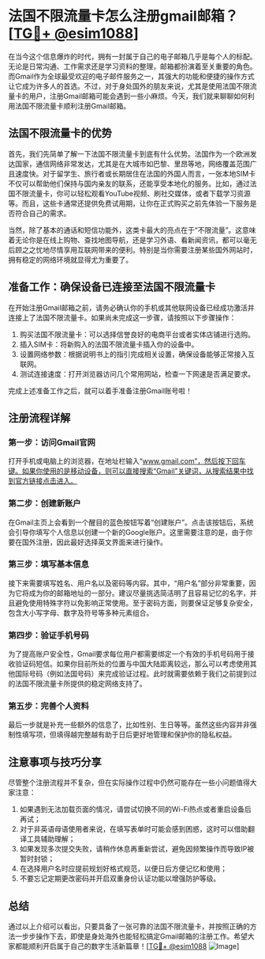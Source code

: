 # 法国不限流量卡怎么注册gmail邮箱？[[TG💪+ @esim1088](https://t.me/s/esim1088)]

在当今这个信息爆炸的时代，拥有一封属于自己的电子邮箱几乎是每个人的标配。无论是日常沟通、工作需求还是学习资料的整理，邮箱都扮演着至关重要的角色。而Gmail作为全球最受欢迎的电子邮件服务之一，其强大的功能和便捷的操作方式让它成为许多人的首选。不过，对于身处国外的朋友来说，尤其是使用法国不限流量卡的用户，注册Gmail邮箱可能会遇到一些小麻烦。今天，我们就来聊聊如何利用法国不限流量卡顺利注册Gmail邮箱。

## 法国不限流量卡的优势

首先，我们先简单了解一下法国不限流量卡到底有什么优势。法国作为一个欧洲发达国家，通信网络非常发达，尤其是在大城市如巴黎、里昂等地，网络覆盖范围广且速度快。对于留学生、旅行者或长期居住在法国的外国人而言，一张本地SIM卡不仅可以帮助他们保持与国内亲友的联系，还能享受本地化的服务。比如，通过法国不限流量卡，你可以轻松观看YouTube视频、刷社交媒体，或者下载学习资源等。而且，这些卡通常还提供免费试用期，让你在正式购买之前先体验一下服务是否符合自己的需求。

当然，除了基本的通话和短信功能外，这类卡最大的亮点在于“不限流量”。这意味着无论你是在线上购物、查找地图导航，还是学习外语、看新闻资讯，都可以毫无后顾之之忧地尽情享用互联网带来的便利。特别是当你需要注册某些国外网站时，拥有稳定的网络环境就显得尤为重要了。

## 准备工作：确保设备已连接至法国不限流量卡

在开始注册Gmail邮箱之前，请务必确认你的手机或其他联网设备已经成功激活并连接上了法国不限流量卡。如果尚未完成这一步骤，请按照以下步骤操作：

1. 购买法国不限流量卡：可以选择信誉良好的电商平台或者实体店铺进行选购。
2. 插入SIM卡：将新购入的法国不限流量卡插入你的设备中。
3. 设置网络参数：根据说明书上的指引完成相关设置，确保设备能够正常接入互联网。
4. 测试连接速度：打开浏览器访问几个常用网站，检查一下网速是否满足要求。

完成上述准备工作之后，就可以着手准备注册Gmail账号啦！

## 注册流程详解

### 第一步：访问Gmail官网

打开手机或电脑上的浏览器，在地址栏输入“www.gmail.com”，然后按下回车键。如果你使用的是移动设备，则可以直接搜索“Gmail”关键词，从搜索结果中找到官方链接点击进入。

### 第二步：创建新账户

在Gmail主页上会看到一个醒目的蓝色按钮写着“创建账户”。点击该按钮后，系统会引导你填写个人信息以创建一个新的Google账户。这里需要注意的是，由于你要在国外注册，因此最好选择英文界面来进行操作。

### 第三步：填写基本信息

接下来需要填写姓名、用户名以及密码等内容。其中，“用户名”部分非常重要，因为它将成为你的邮箱地址的一部分。建议尽量挑选简洁明了且容易记忆的名字，并且避免使用特殊字符以免影响正常使用。至于密码方面，则要保证足够复杂安全，包含大小写字母、数字及符号等多种元素组合。

### 第四步：验证手机号码

为了提高账户安全性，Gmail要求每位用户都需要绑定一个有效的手机号码用于接收验证码短信。如果你目前所处的位置与中国大陆距离较远，那么可以考虑使用其他国际号码（例如法国号码）来完成验证过程。此时就需要依赖于我们之前提到过的法国不限流量卡所提供的稳定网络支持了。

### 第五步：完善个人资料

最后一步就是补充一些额外的信息了，比如性别、生日等等。虽然这些内容并非强制性填写项，但填得越完整越有助于日后更好地管理和保护你的隐私权益。

## 注意事项与技巧分享

尽管整个注册流程并不复杂，但在实际操作过程中仍然可能存在一些小问题值得大家注意：

1. 如果遇到无法加载页面的情况，请尝试切换不同的Wi-Fi热点或者重启设备后再试；
2. 对于非英语母语使用者来说，在填写表单时可能会感到困惑，这时可以借助翻译工具辅助理解；
3. 如果发现多次提交失败，请稍作休息再重新尝试，避免因频繁操作而导致IP被暂时封锁；
4. 在选择用户名时应提前规划好格式规范，以便日后方便记忆和使用；
5. 不要忘记定期更改密码并开启双重身份认证功能以增强防护等级。

## 总结

通过以上介绍可以看出，只要具备了一张可靠的法国不限流量卡，并按照正确的方法一步步操作下去，即使是身处海外也能轻松搞定Gmail邮箱的注册工作。希望大家都能顺利开启属于自己的数字生活新篇章！[[TG💪+ @esim1088](https://t.me/s/esim1088) ![Image](https://i.postimg.cc/4NQfJmqS/Snipaste-2025-05-13-00-14-12.png)]